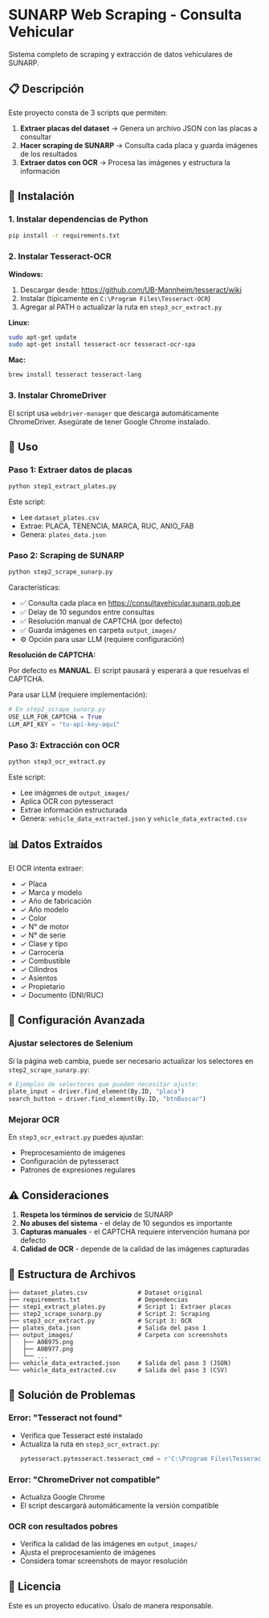 # SUNARP Web Scraping - Consulta Vehicular

Sistema completo de scraping y extracción de datos vehiculares de SUNARP.

## 📋 Descripción

Este proyecto consta de 3 scripts que permiten:

1. **Extraer placas del dataset** → Genera un archivo JSON con las placas a consultar
2. **Hacer scraping de SUNARP** → Consulta cada placa y guarda imágenes de los resultados
3. **Extraer datos con OCR** → Procesa las imágenes y estructura la información

## 🚀 Instalación

### 1. Instalar dependencias de Python

```bash
pip install -r requirements.txt
```

### 2. Instalar Tesseract-OCR

**Windows:**
1. Descargar desde: https://github.com/UB-Mannheim/tesseract/wiki
2. Instalar (típicamente en `C:\Program Files\Tesseract-OCR`)
3. Agregar al PATH o actualizar la ruta en `step3_ocr_extract.py`

**Linux:**
```bash
sudo apt-get update
sudo apt-get install tesseract-ocr tesseract-ocr-spa
```

**Mac:**
```bash
brew install tesseract tesseract-lang
```

### 3. Instalar ChromeDriver

El script usa `webdriver-manager` que descarga automáticamente ChromeDriver.
Asegúrate de tener Google Chrome instalado.

## 📝 Uso

### Paso 1: Extraer datos de placas

```bash
python step1_extract_plates.py
```

Este script:
- Lee `dataset_plates.csv`
- Extrae: PLACA, TENENCIA, MARCA, RUC, ANIO_FAB
- Genera: `plates_data.json`

### Paso 2: Scraping de SUNARP

```bash
python step2_scrape_sunarp.py
```

Características:
- ✅ Consulta cada placa en https://consultavehicular.sunarp.gob.pe
- ✅ Delay de 10 segundos entre consultas
- ✅ Resolución manual de CAPTCHA (por defecto)
- ✅ Guarda imágenes en carpeta `output_images/`
- ⚙️ Opción para usar LLM (requiere configuración)

**Resolución de CAPTCHA:**

Por defecto es **MANUAL**. El script pausará y esperará a que resuelvas el CAPTCHA.

Para usar LLM (requiere implementación):
```python
# En step2_scrape_sunarp.py
USE_LLM_FOR_CAPTCHA = True
LLM_API_KEY = "tu-api-key-aquí"
```

### Paso 3: Extracción con OCR

```bash
python step3_ocr_extract.py
```

Este script:
- Lee imágenes de `output_images/`
- Aplica OCR con pytesseract
- Extrae información estructurada
- Genera: `vehicle_data_extracted.json` y `vehicle_data_extracted.csv`

## 📊 Datos Extraídos

El OCR intenta extraer:
- ✓ Placa
- ✓ Marca y modelo
- ✓ Año de fabricación
- ✓ Año modelo
- ✓ Color
- ✓ N° de motor
- ✓ N° de serie
- ✓ Clase y tipo
- ✓ Carrocería
- ✓ Combustible
- ✓ Cilindros
- ✓ Asientos
- ✓ Propietario
- ✓ Documento (DNI/RUC)

## 🔧 Configuración Avanzada

### Ajustar selectores de Selenium

Si la página web cambia, puede ser necesario actualizar los selectores en `step2_scrape_sunarp.py`:

```python
# Ejemplos de selectores que pueden necesitar ajuste:
plate_input = driver.find_element(By.ID, "placa")
search_button = driver.find_element(By.ID, "btnBuscar")
```

### Mejorar OCR

En `step3_ocr_extract.py` puedes ajustar:
- Preprocesamiento de imágenes
- Configuración de pytesseract
- Patrones de expresiones regulares

## ⚠️ Consideraciones

1. **Respeta los términos de servicio** de SUNARP
2. **No abuses del sistema** - el delay de 10 segundos es importante
3. **Capturas manuales** - el CAPTCHA requiere intervención humana por defecto
4. **Calidad de OCR** - depende de la calidad de las imágenes capturadas

## 📁 Estructura de Archivos

```
├── dataset_plates.csv              # Dataset original
├── requirements.txt                # Dependencias
├── step1_extract_plates.py         # Script 1: Extraer placas
├── step2_scrape_sunarp.py          # Script 2: Scraping
├── step3_ocr_extract.py            # Script 3: OCR
├── plates_data.json                # Salida del paso 1
├── output_images/                  # Carpeta con screenshots
│   ├── A0B975.png
│   ├── A0B977.png
│   └── ...
├── vehicle_data_extracted.json     # Salida del paso 3 (JSON)
└── vehicle_data_extracted.csv      # Salida del paso 3 (CSV)
```

## 🐛 Solución de Problemas

### Error: "Tesseract not found"
- Verifica que Tesseract esté instalado
- Actualiza la ruta en `step3_ocr_extract.py`:
  ```python
  pytesseract.pytesseract.tesseract_cmd = r'C:\Program Files\Tesseract-OCR\tesseract.exe'
  ```

### Error: "ChromeDriver not compatible"
- Actualiza Google Chrome
- El script descargará automáticamente la versión compatible

### OCR con resultados pobres
- Verifica la calidad de las imágenes en `output_images/`
- Ajusta el preprocesamiento de imágenes
- Considera tomar screenshots de mayor resolución

## 📄 Licencia

Este es un proyecto educativo. Úsalo de manera responsable.
